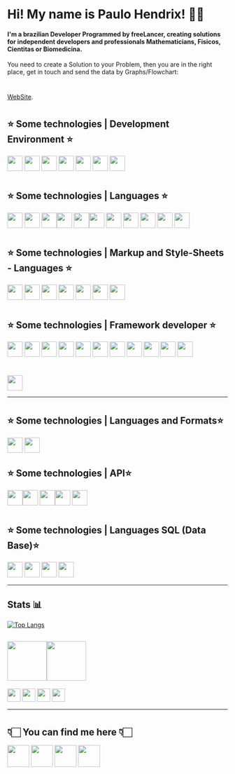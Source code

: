 #   Hi! My name is Paulo Hendrix! 🖖🏻

#### I'm a brazilian Developer  Programmed by freeLancer, creating solutions for independent developers and professionals Mathematicians, Fisicos, Cientitas or Biomedicina.
You need to create a Solution to your Problem, then you are in the right place, get in touch and send the data by Graphs/Flowchart: 
#
<a href="https://www.paulohendrix.com.br">WebSite</a>.
#
## ⭐️  Some technologies | Development Environment ⭐️
<a href="https://www.jetbrains.com/"><img height= "35" src= "https://img.shields.io/badge/Intellij_IDE-000000?style=for-the-badge&logo=IntelliJ%20IDEA&logoColor=FF4D00"></a>
<a href="https://code.visualstudio.com/"><img height= "35" src= "https://img.shields.io/badge/VS_Code-000000?style=for-the-badge&logo=visual%20studio%20code&logoColor=4687FF"></a>
<a href="https://www.eclipse.org/"><img height= "35" src= "https://img.shields.io/badge/Eclipse-FC390E?style=for-the-badge&logo=Eclipse%20IDE&logoColor=1496FF"></a>
<a href="https://netbeans.apache.org/"><img height= "35" src= "https://img.shields.io/badge/NetBeans-66CCFF?style=for-the-badge&logo=Apache NetBeans IDE&logoColor=FA243C"></a>
<a href="https://vuejs.org/"><img height= "35" src= "https://img.shields.io/badge/-NET.Core5{Request}-FF6900?style=for-the-badge&logo=C Sharp&logoColor=#239120&label=Request"></a>
<a href="https://www.qt.io/"><img height= "35" src= "https://img.shields.io/badge/Qt Creator-66CCFF?style=for-the-badge&logo=Qt&logoColor=FA243C"></a>
<a href="https://git-scm.com/"><img height= "35" src= "https://img.shields.io/badge/Git-F05032?style=for-the-badge&logo=git&logoColor=000000"></a>
#
## ⭐️  Some technologies | Languages ⭐️
<a href="https://www.java.com/"><img height= "35" src= "https://img.shields.io/badge/Java -{JSF,JSP,JakartaEE}-6699CB?style=for-the-badge&logo=coffeescript&logoColor=FEFEFE"></a>
<a href="https://www.rust-lang.org/pt-BR/"><img height= "35" src= "https://img.shields.io/badge/{...}-RUST-AA00FF?style=for-the-badge&logo=rust&logoColor=white"></a>
<a href="https://www.rust-lang.org/pt-BR/"><img height= "35" src= "https://img.shields.io/badge/-9146FF?style=for-the-badge&logo=rust&logoColor=white"><img height= "35" src= "https://img.shields.io/badge/WebAssembly-AA00FF?style=for-the-badge&logo=WebAssembly&logoColor=white"></a> 
<a href="https://www.android.com/"><img height= "35" src= "https://img.shields.io/badge/Kotlin-90E59A?style=for-the-badge&logo=kotlin&logoColor=000000"><img height= "35" src= "https://img.shields.io/badge/-90E59A?style=for-the-badge&logo=android&logoColor=000000"></a>
<a href="https://www.javascript.com/"><img height= "35" src= "https://img.shields.io/badge/JavaScript-F7DF1E?style=for-the-badge&logo=javascript&logoColor=black"></a>
<a href="https://www.python.org/"><img height= "35" src= "https://img.shields.io/badge/Python-3776AB?style=for-the-badge&logo=python&logoColor=white"></a>
<a href="https://dart.dev/"><img height= "35" src= "https://img.shields.io/badge/Dart-0175C2?style=for-the-badge&logo=dart&logoColor=white"></a>
<a href="https://www.typescriptlang.org/"><img height= "35" src= "https://img.shields.io/badge/TypeScript-007ACC?style=for-the-badge&logo=typescript&logoColor=white"></a>
<a href="https://www.lua.org/"><img height= "35" src= "https://img.shields.io/badge/Lua-2C2D72?style=for-the-badge&logo=lua&logoColor=white"></a>
#
## ⭐️  Some technologies | Markup and Style-Sheets - Languages ⭐️
<a href="https://developer.mozilla.org/docs/Web/HTML"><img height= "35" src= "https://img.shields.io/badge/HTML5-E34F26?style=for-the-badge&logo=html5&logoColor=white"></a>
<a href="https://developer.mozilla.org/docs/Web/CSS"><img height= "35" src= "https://img.shields.io/badge/CSS3-1572B6?style=for-the-badge&logo=css3&logoColor=white"></a>
<a href="https://design-system.w3.org/styles/svg-icons.html"><img height= "35" src= "https://img.shields.io/badge/SVG -1572B6?style=for-the-badge&logo=css3&logoColor=white"></a>
<a href="https://sass-lang.com/"><img height= "35" src= "https://img.shields.io/badge/Sass -1572B6?style=for-the-badge&logo=wwe&logoColor=white"></a>
<a href="https://www.markdownguide.org/"><img height= "35" src= "https://img.shields.io/badge/Markdown-1572B6?style=for-the-badge&logo=markdown&logoColor=white"></a>
<a href="https://lesscss.org/"><img height= "35" src= "https://img.shields.io/badge/less -1572B6?style=for-the-badge&logo=markdown&logoColor=white"></a>
<a href="https://sass-lang.com/"><img height= "35" src= "https://img.shields.io/badge/Sass-CC6699?style=for-the-badge&logo=sass&logoColor=white"></a>
#
## ⭐️  Some technologies | Framework developer ⭐️
<a href="https://reactnative.dev/"><img height= "35" src= "https://img.shields.io/badge/React-{.js}-1C9AD6?style=for-the-badge&logo=React&logoColor=#33A0FF"></a>
<a href="https://nodejs.org/en/"><img height= "35" src= "https://img.shields.io/badge/Node.js-339933?style=for-the-badge&logo=nodedotjs&logoColor=white"></a>
<a href="https://vuejs.org/"><img height= "35" src= "https://img.shields.io/badge/Vue.JS-FF6900?style=for-the-badge&logo=Vue.js&logoColor=25A162"></a>
<a href="https://docs.spring.io/spring-framework/docs/current/javadoc-api/"><img height= "35" src= "https://img.shields.io/badge/%7B...%7D-Spring-ED2761?style=for-the-badge&logo=Spring&logoColor=41BF47"></a>
<a href="https://www.qt.io/"><img height= "35" src= "https://img.shields.io/badge/Qt-66CCFF?style=for-the-badge&logo=Qt&logoColor=005F0F"></a>
<a href="https://developer.apple.com/xcode/"><img height= "35" src= "https://img.shields.io/badge/Xcode-007ACC?style=flat-square&logo=Xcode&logoColor=white"></a>
<a href="https://www.opengl.org//"><img height= "35" src= "https://img.shields.io/badge/OpenGL-FFFFFF?style=for-the-badge&logo=opengl"></a>
<a href="https://svelte.dev/"><img height= "35" src= "https://img.shields.io/badge/Svelte-4A4A55?style=for-the-badge&logo=svelte&logoColor=FF3E00"></a>
<a href="https://www.npmjs.com/"><img height= "35" src= "https://img.shields.io/badge/npm-CB3837?style=for-the-badge&logo=npm&logoColor=001211"></a>
<a href="https://tailwindcss.com/"><img height= "35" src= "https://img.shields.io/badge/Tailwind_CSS-38B2AC?style=for-the-badge&logo=tailwind-css&logoColor=white"></a>
<a href="https://spring.io/guides/tutorials/rest/"><img height= "35" src= "https://img.shields.io/badge/%7B...%7D-Spring%20Boot-FA6831?style=for-the-badge&logo=Spring%20Boot&logoColor=41BF47"></a>
#
<a href="https://git-scm.com/"><img height= "35" src= "https://img.shields.io/badge/Method: MVC, XP, FDD-F05032?style=for-the-badge&logo=XRP&logoColor=000000"></a>
****
#
## ⭐️  Some technologies | Languages ​​and Formats⭐️
<a href="https://docs.oracle.com/javase/8/javafx/api/javafx/fxml/doc-files/introduction_to_fxml.html"><img height= "35" src= "https://img.shields.io/badge/ XML -90E59A?style=for-the-badge&logo=android&logoColor=000000"></a>
<a href="https://www.json.org/json-en.html"><img height= "35" src= "https://img.shields.io/badge/json-5E5C5C?style=for-the-badge&logo=json&logoColor=41BF47"></a>


## ⭐️  Some technologies | API⭐️
<a href="https://graphql.org/"><img height= "35" src= "https://img.shields.io/badge/{...}-GraphQl-E10098?style=for-the-badge&logo=graphql&logoColor=white"><img height= "35" src= "https://img.shields.io/badge/-90E59A?style=for-the-badge&logo=rotaryinternational&logoColor=000000"></a>
<a href="https://www.json.org/json-en.html"><img height= "35" src= "https://img.shields.io/badge/-json-5E5C5C?style=for-the-badge&logo=json&logoColor=41BF47"><img height= "35" src= "https://img.shields.io/badge/-90E59A?style=for-the-badge&logo=rotaryinternational&logoColor=000000"></a>
<a href="https://docs.oracle.com/javase/8/javafx/api/javafx/fxml/doc-files/introduction_to_fxml.html"><img height= "35" src= "https://img.shields.io/badge/ XML -90E59A?style=for-the-badge&logo=rotaryinternational&logoColor=000000"></a>
#
## ⭐️  Some technologies | Languages SQL (Data Base)⭐️
<a href="https://www.mysql.com/"><img height= "35" src= "https://img.shields.io/badge/MySQL-1F2E3E?style=for-the-badge&logo=MySQL&logoColor=00FF00"></a>
<a href="https://www.postgresql.org/"><img height= "35" src= "https://img.shields.io/badge/PostgreSQL-316192?style=for-the-badge&logo=postgresql&logoColor=white"></a>
<a href="https://www.mongodb.com/"><img height= "35" src= "https://img.shields.io/badge/MongoDB-4EA94B?style=for-the-badge&logo=mongodb&logoColor=white"></a>
<a href="https://firebase.google.com/"><img height= "35" src= "https://img.shields.io/badge/firebase-ffca28?style=for-the-badge&logo=firebase&logoColor=black"></a>
****
## Stats  📊
[![Top Langs](https://github-readme-stats.vercel.app/api/top-langs/?username=pouleth0&layout=compact&theme=dark)](https://github.com/pouleth0/github-readme-stats)
##   <img height= "90" src= "https://img.shields.io/badge/Setup-000000?style=&logo=linux&logoColor=#A81D33?logoWidth=90"><img height= "90" src= "https://img.shields.io/badge/-000000?style=&logo=debian&logoColor=#A81D33?logoWidth=90">
<a href="#"><img height= "30" src= "https://img.shields.io/badge/AMD-Ryzen-0071C5?style=for-the-badge&logo=AMD&logoColor=ED1C24?logoWidth=30"></a>
<a href="#"><img height= "30" src= "https://img.shields.io/badge/AMD_Radeon_2085-76B900?style=for-the-badge&logo=AMD&logoColor=white"></a>
<a href="#"><img height= "30" src= "https://img.shields.io/badge/HD-SSD-76B900?style=for-the-badge&logo=Seagate&logoColor=6EBE49?logoWidth=50"></a>
<a href="#"><img height= "30" src= "https://img.shields.io/badge/Monitor(2/24)-76B900?style=for-the-badge&logo=AMD&logoColor=white"></a>
****
#
## 👇🏻  You can find me here  👇🏻
<a href="mailto:paulo@paulohendrix.com.br"><img height="50" src="https://img.shields.io/badge/.-mail-D14836?style=for-the-badge&logo=Minutemailer&logoColor=0078D4"></a>
<a href="https://www.instagram.com/pouleth0"><img height="50" src="https://img.shields.io/badge/Instagram-E4505F?style=for-the-badge&logo=instagram&logoColor=white"></a>
<a href="https://www.linkedin.com/in/paulo-hendrix-9a823179"><img height="50" src="https://img.shields.io/badge/LinkedIn-0077B5?style=for-the-badge&logo=linkedin&logoColor=white"></a>
<a href="https://discord.gg/ra6cXhmZg8"><img height="50" src="https://img.shields.io/badge/Discord-7289DA?style=for-the-badge&logo=discord&logoColor=white"></a>

</p>
